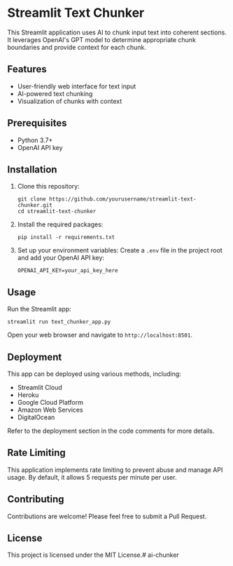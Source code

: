 # Streamlit Text Chunker

This Streamlit application uses AI to chunk input text into coherent sections. It leverages OpenAI's GPT model to determine appropriate chunk boundaries and provide context for each chunk.

## Features

- User-friendly web interface for text input
- AI-powered text chunking
- Visualization of chunks with context

## Prerequisites

- Python 3.7+
- OpenAI API key

## Installation

1. Clone this repository:
   ```
   git clone https://github.com/yourusername/streamlit-text-chunker.git
   cd streamlit-text-chunker
   ```

2. Install the required packages:
   ```
   pip install -r requirements.txt
   ```

3. Set up your environment variables:
   Create a `.env` file in the project root and add your OpenAI API key:
   ```
   OPENAI_API_KEY=your_api_key_here
   ```

## Usage

Run the Streamlit app:
```
streamlit run text_chunker_app.py
```

Open your web browser and navigate to `http://localhost:8501`.

## Deployment

This app can be deployed using various methods, including:
- Streamlit Cloud
- Heroku
- Google Cloud Platform
- Amazon Web Services
- DigitalOcean

Refer to the deployment section in the code comments for more details.

## Rate Limiting

This application implements rate limiting to prevent abuse and manage API usage. By default, it allows 5 requests per minute per user.

## Contributing

Contributions are welcome! Please feel free to submit a Pull Request.

## License

This project is licensed under the MIT License.# ai-chunker
